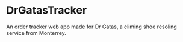 # DrGatasTracker
An order tracker web app made for Dr Gatas, a climing shoe resoling service from Monterrey.
